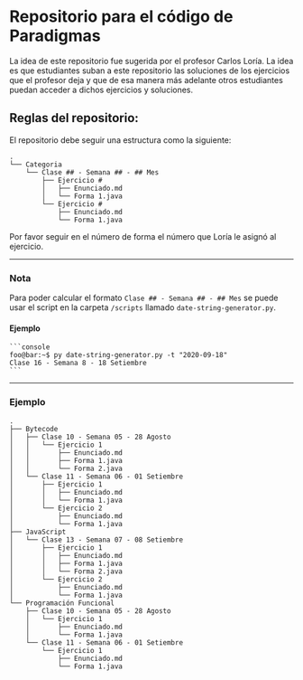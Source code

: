 # Repositorio para el código de Paradigmas

La idea de este repositorio fue sugerida por el profesor Carlos Loría. La idea es que estudiantes suban a este repositorio las soluciones de los ejercicios que el profesor deja y que de esa manera más adelante otros estudiantes puedan acceder a dichos ejercicios y soluciones.

## Reglas del repositorio:

El repositorio debe seguir una estructura como la siguiente:
```
.
└── Categoria
    └── Clase ## - Semana ## - ## Mes
        ├── Ejercicio #
        │   ├── Enunciado.md
        │   └── Forma 1.java
        └── Ejercicio #
            ├── Enunciado.md
            └── Forma 1.java
```

Por favor seguir en el número de forma el número que Loría le asignó al ejercicio.

---

### Nota

Para poder calcular el formato `Clase ## - Semana ## - ## Mes` se puede usar el script en la carpeta `/scripts` llamado `date-string-generator.py`.

#### Ejemplo

```shell
​```console
foo@bar:~$ py date-string-generator.py -t "2020-09-18"
Clase 16 - Semana 8 - 18 Setiembre
​```
```

---

### Ejemplo

```
.
├── Bytecode
│   ├── Clase 10 - Semana 05 - 28 Agosto
│   │   └── Ejercicio 1
│   │       ├── Enunciado.md
│   │       ├── Forma 1.java
│   │       └── Forma 2.java
│   └── Clase 11 - Semana 06 - 01 Setiembre
│       ├── Ejercicio 1
│       │   ├── Enunciado.md
│       │   └── Forma 1.java
│       └── Ejercicio 2
│           ├── Enunciado.md
│           └── Forma 1.java
├── JavaScript
│   └── Clase 13 - Semana 07 - 08 Setiembre
│       ├── Ejercicio 1
│       │   ├── Enunciado.md
│       │   ├── Forma 1.java
│       │   └── Forma 2.java
│       └── Ejercicio 2
│           ├── Enunciado.md
│           └── Forma 1.java
└── Programación Funcional
    ├── Clase 10 - Semana 05 - 28 Agosto
    │   └── Ejercicio 1
    │       ├── Enunciado.md
    │       └── Forma 1.java
    └── Clase 11 - Semana 06 - 01 Setiembre
        └── Ejercicio 1
            ├── Enunciado.md
            └── Forma 1.java
```
